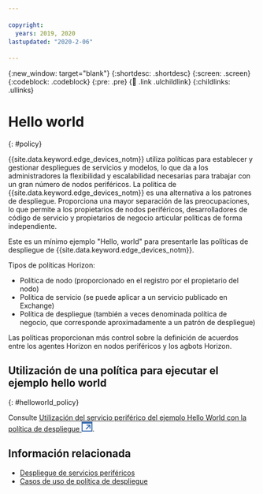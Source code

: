 ```yaml
---

copyright:
  years: 2019, 2020
lastupdated: "2020-2-06"

---
```


{:new_window: target="blank"}
{:shortdesc: .shortdesc}
{:screen: .screen}
{:codeblock: .codeblock}
{:pre: .pre}
{:child: .link .ulchildlink}
{:childlinks: .ullinks}

# Hello world
{: #policy}

{{site.data.keyword.edge_devices_notm}} utiliza políticas para establecer y gestionar despliegues de servicios y modelos, lo que da a los administradores la flexibilidad y escalabilidad necesarias para trabajar con un gran número de nodos periféricos. La política de {{site.data.keyword.edge_devices_notm}} es una alternativa a los patrones de despliegue. Proporciona una mayor separación de las preocupaciones, lo que permite a los propietarios de nodos periféricos, desarrolladores de código de servicio y propietarios de negocio articular políticas de forma independiente.

Este es un mínimo ejemplo "Hello, world" para presentarle las políticas de despliegue de {{site.data.keyword.edge_devices_notm}}.

Tipos de políticas Horizon:

* Política de nodo (proporcionado en el registro por el propietario del nodo)
* Política de servicio (se puede aplicar a un servicio publicado en Exchange)
* Política de despliegue (también a veces denominada política de negocio, que corresponde
aproximadamente a un patrón de despliegue)

Las políticas proporcionan más control sobre la definición de acuerdos entre los agentes Horizon en nodos periféricos y los agbots Horizon.

## Utilización de una política para ejecutar el ejemplo hello world
{: #helloworld_policy}

Consulte [Utilización del servicio periférico del ejemplo Hello World con la política de despliegue ![Se abre en otro separador](../../images/icons/launch-glyph.svg "Se abre en otro separador")](https://github.com/open-horizon/examples/blob/master/edge/services/helloworld/PolicyRegister.md#using-the-hello-world-example-edge-service-with-deployment-policy).

## Información relacionada

* [Despliegue de servicios periféricos](../using_edge_devices/detailed_policy.md)
* [Casos de uso de política de despliegue](../using_edge_devices/policy_user_cases.md)
